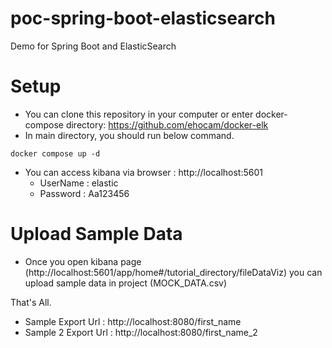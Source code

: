 # poc-spring-boot-elasticsearch
Demo for Spring Boot and ElasticSearch

# Setup
- You can clone this repository in your computer or enter docker-compose directory: https://github.com/ehocam/docker-elk
- In main directory, you should run below command.
```
docker compose up -d
```
- You can access kibana via browser : http://localhost:5601
  - UserName : elastic
  - Password : Aa123456

# Upload Sample Data

- Once you open kibana page (http://localhost:5601/app/home#/tutorial_directory/fileDataViz) you can upload sample data in project (MOCK_DATA.csv)

That's All.

- Sample Export Url : http://localhost:8080/first_name
- Sample 2 Export Url : http://localhost:8080/first_name_2
